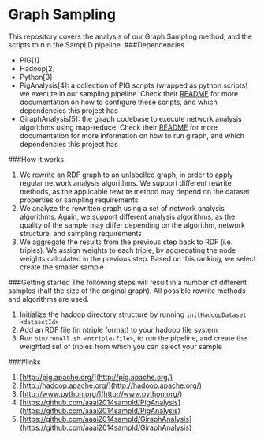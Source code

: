 Graph Sampling
==================
This repository covers the analysis of our Graph Sampling method, and the scripts to run the SampLD pipeline. 
###Dependencies
* PIG[1]
* Hadoop[2]
* Python[3]
* PigAnalysis[4]: a collection of PIG scripts (wrapped as python scripts) we execute in our sampling pipeline. Check their [README](https://github.com/aaai2014sampld/PigAnalysis/blob/master/README.md) for more documentation on how to configure these scripts, and which dependencies this project has
* GiraphAnalysis[5]: the giraph codebase to execute network analysis algorithms using map-reduce. Check their [README](https://github.com/aaai2014sampld/GiraphAnalysis/blob/master/README.md) for more documentation for more information on how to run giraph, and which dependencies this project has


###How it works
1. We rewrite an RDF graph to an unlabelled graph, in order to apply regular network analysis algorithms. We support different rewrite methods, as the applicable rewrite method may depend on the dataset properties or sampling requirements
2. We analyze the rewritten graph using a set of network analysis algorithms. Again, we support different analysis algorithms, as the quality of the sample may differ depending on the algorithm, network structure, and sampling requirements
3. We aggregate the results from the previous step back to RDF (i.e. triples). We assign weights to each triple, by aggregating the node weights calculated in the previous step. Based on this ranking, we select create the smaller sample


###Getting started
The following steps will result in a number of different samples (half the size of the original graph). All possible rewrite methods and algorithms are used.

1. Initialize the hadoop directory structure by running `initHadoopDataset <datasetId>`
2. Add an RDF file (in ntriple format) to your hadoop file system
3. Run `bin/runAll.sh <ntriple-file>`, to run the pipeline, and create the weighted set of triples from which you can select your sample



####links
1. [http://pig.apache.org/](http://pig.apache.org/)
2. [http://hadoop.apache.org/](http://hadoop.apache.org/)
3. [http://www.python.org/](http://www.python.org/)
4. [https://github.com/aaai2014sampld/PigAnalysis](https://github.com/aaai2014sampld/PigAnalysis)
5. [https://github.com/aaai2014sampld/GiraphAnalysis](https://github.com/aaai2014sampld/GiraphAnalysis)
